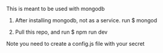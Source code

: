 This is meant to be used with mongodb

1) After installing mongodb, not as a service.  run $ mongod

2) Pull this repo, and run $ npm run dev

Note you need to create a config.js file with your secret
